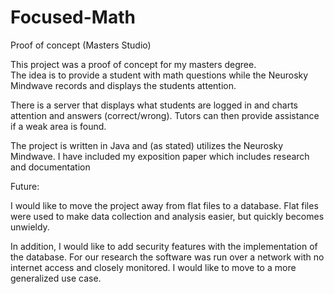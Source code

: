 # Focused-Math
Proof of concept (Masters Studio)

This project was a proof of concept for my masters degree.  
The idea is to provide a student with math questions while the 
Neurosky Mindwave records and displays the students attention.

There is a server that displays what students are logged in and 
charts attention and answers (correct/wrong).  Tutors can then provide
assistance if a weak area is found.

The project is written in Java and (as stated) utilizes the Neurosky 
Mindwave.  I have included my exposition paper which includes
research and documentation

Future:

I would like to move the project away from flat files to a database.
Flat files were used to make data collection and analysis easier, but
quickly becomes unwieldy.

In addition, I would like to add security features with the implementation
of the database.  For our research the software was run over a network with
no internet access and closely monitored. I would like to move to a more
generalized use case.
